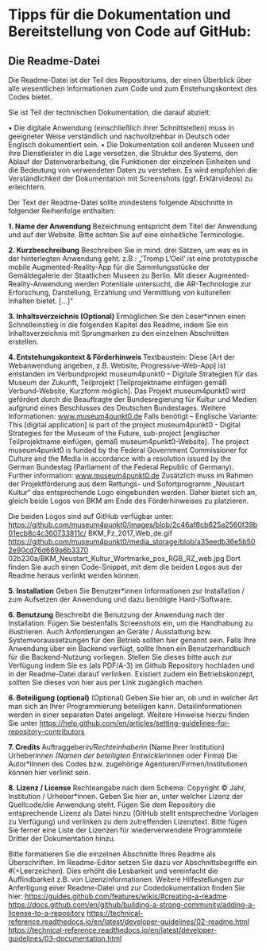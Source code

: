 # Tipps für die Dokumentation und Bereitstellung von Code auf GitHub:

## Die Readme-Datei

Die Readme-Datei ist der Teil des Repositoriums, der einen Überblick über alle wesentlichen Informationen zum Code und zum Enstehungskontext des Codes bietet.

Sie ist Teil der technischen Dokumentation, die darauf abzielt: 

•	Die digitale Anwendung (einschließlich ihrer Schnittstellen) muss in geeigneter Weise verständlich und nachvollziehbar in Deutsch oder Englisch dokumentiert sein. 
•	Die Dokumentation soll anderen Museen und ihre Dienstleister in die Lage versetzen, die Struktur des Systems, den Ablauf der Datenverarbeitung, die Funktionen der einzelnen Einheiten und die Bedeutung von verwendeten Daten zu verstehen. Es wird empfohlen die Verständlichkeit der Dokumentation mit Screenshots (ggf. Erklärvideos) zu erleichtern.  

Der Text der Readme-Datei sollte mindestens folgende Abschnitte in folgender Reihenfolge enthalten:

<b>1.	Name der Anwendung</b>
Bezeichnung entspricht dem Titel der Anwendung  und auf der Website. Bitte achten Sie auf eine einheitliche Terminologie.

<b>2.	Kurzbeschreibung</b>
Beschreiben Sie in mind. drei Sätzen, um was es in der hinterlegten Anwendung geht.
z.B.: „‘Tromp L’Oeil‘ ist eine prototypische mobile Augmented-Reality-App für die Sammlungsstücke der Gemäldegalerie der Staatlichen Museen zu Berlin. Mit dieser Augmented-Reality-Anwendung werden Potentiale untersucht, die AR-Technologie zur Erforschung, Darstellung, Erzählung und Vermittlung von kulturellen Inhalten bietet. […]“


<b>3.	Inhaltsverzeichnis (Optional) </b>
Ermöglichen Sie den Leser*innen einen Schnelleinstieg in die folgenden Kapitel des Readme, indem Sie ein Inhaltsverzeichnis mit Sprungmarken zu den einzelnen Abschnitten erstellen.

<b>4. Entstehungskontext & Förderhinweis </b>
Textbaustein:
Diese [Art der Webanwendung angeben, z.B. Website, Progressive-Web-App] ist entstanden im Verbundprojekt museum4punkt0 – Digitale Strategien für das Museum der Zukunft, Teilprojekt [Teilprojektname einfügen gemäß Verbund-Website, Kurzform möglich]. Das Projekt museum4punkt0 wird gefördert durch die Beauftragte der Bundesregierung für Kultur und Medien aufgrund eines Beschlusses des Deutschen Bundestages. Weitere Informationen:
www.museum4punkt0.de
Falls benötigt – Englische Variante:
This [digital application] is part of the project museum4punkt0 - Digital Strategies for the Museum of the Future, sub-project [englischer Teilprojektname einfügen, gemäß museum4punkt0-Website]. The project museum4punkt0 is funded by the Federal Government Commissioner for Culture and the
Media in accordance with a resolution issued by the German Bundestag (Parliament of the Federal Republic of Germany). Further information: www.museum4punkt0.de
Zusätzlich muss im Rahmen der Projektförderung aus dem Rettungs- und Sofortprogramm
„Neustart Kultur“ das entsprechende Logo eingebunden werden. Daher bietet sich an, gleich beide Logos von BKM am Ende des Förderhinweises zu platzieren.

Die beiden Logos sind auf GitHub verfügbar unter:
https://github.com/museum4punkt0/images/blob/2c46af6cb625a2560f39b01ecb8c4c360733811c/ BKM_Fz_2017_Web_de.gif
https://github.com/museum4punkt0/media_storage/blob/a35eedb36e5b502e90cd76d669a6b3370 02b230a/BKM_Neustart_Kultur_Wortmarke_pos_RGB_RZ_web.jpg
Dort finden Sie auch einen Code-Snippet, mit dem die beiden Logos aus der Readme heraus verlinkt werden können.



<b>5.	Installation</b>
Geben Sie Benutzer*innen Informationen zur Installation / zum Aufsetzen der Anwendung und dazu benötigte Hard-/Software.

<b>6.	Benutzung</b>
Beschreibt die Benutzung der Anwendung nach der Installation. Fügen Sie bestenfalls Screenshots ein, um die Handhabung zu illustrieren. Auch Anforderungen an Geräte / Ausstattung bzw. Systemvoraussetzungen für den Betrieb sollten hier genannt sein. Falls Ihre Anwendung über ein Backend verfügt, sollte Ihnen ein Benutzerhandbuch für die Backend-Nutzung vorliegen. Stellen Sie dieses bitte auch zur Verfügung indem Sie es (als PDF/A-3) im Github Repository hochladen und in der Readme-Datei darauf verlinken. Existiert zudem ein Betriebskonzept, sollten Sie dieses von hier aus per Link zugänglich machen.

<b>6.	Beteiligung (optional)</b>
(Optional) Geben Sie hier an, ob und in welcher Art man sich an Ihrer Programmierung beteiligen kann. Detailinformationen werden in einer separaten Datei angelegt. Weitere Hinweise hierzu finden Sie unter https://help.github.com/en/articles/setting-guidelines-for-repository-contributors 

<b>7.	Credits</b>
Auftraggeber*in/Rechteinhaber*in (Name Ihrer Institution)
Urheber*innen (Namen der beteiligten Entwickler*innen oder Firma)
Die Autor*iInnen des Codes bzw. zugehörige Agenturen/Firmen/Institutionen können hier verlinkt sein. 


<b>8.	Lizenz / License</b>
Rechteangabe nach dem Schema: Copyright © Jahr, Institution / Urheber*innen.
Geben Sie hier an, unter welcher Lizenz der Quellcode/die Anwendung steht. Fügen Sie dem Repository die entsprechende Lizenz als Datei hinzu (GitHub stellt entsprechedne Vorlagen zu Verfügung) und verlinken zu dem zutreffenden Lizenztext. Bitte fügen Sie ferner eine Liste der Lizenzen für wiederverwendete Programmteile Dritter der Dokumentation hinzu.

Bitte formatieren Sie die einzelnen Abschnitte Ihres Readme als Überschriften. Im Readme-Editor setzen Sie dazu vor Abschnittsbegriffe ein #(+Leerzeichen). Dies erhöht die Lesbarkeit und vereinfacht die Auffindbarkeit z.B. von Lizenzinformationen. Weitere Hilfestellungen zur Anfertigung einer Readme-Datei und zur Codedokumentation finden Sie hier: 
https://guides.github.com/features/wikis/#creating-a-readme
https://docs.github.com/en/github/building-a-strong-community/adding-a-license-to-a-repository
https://technical-reference.readthedocs.io/en/latest/developer-guidelines/02-readme.html
https://technical-reference.readthedocs.io/en/latest/developer-guidelines/03-documentation.html



